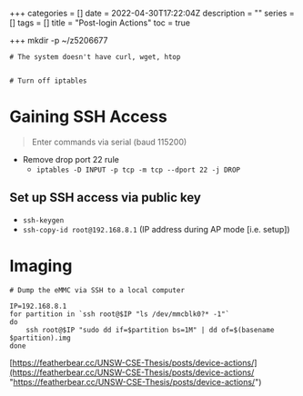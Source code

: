 +++
categories = []
date = 2022-04-30T17:22:04Z
description = ""
series = []
tags = []
title = "Post-login Actions"
toc = true

+++
    mkdir -p ~/z5206677
    
    # The system doesn't have curl, wget, htop
    
    
    # Turn off iptables
    

# Gaining SSH Access

> Enter commands via serial (baud 115200)

* Remove drop port 22 rule
  * `iptables -D INPUT -p tcp -m tcp --dport 22 -j DROP`

## Set up SSH access via public key

* `ssh-keygen`
* `ssh-copy-id root@192.168.8.1` (IP address during AP mode \[i.e. setup\])

# Imaging

    # Dump the eMMC via SSH to a local computer
    
    IP=192.168.8.1
    for partition in `ssh root@$IP "ls /dev/mmcblk0?* -1"`
    do
        ssh root@$IP "sudo dd if=$partition bs=1M" | dd of=$(basename $partition).img
    done

[https://featherbear.cc/UNSW-CSE-Thesis/posts/device-actions/](https://featherbear.cc/UNSW-CSE-Thesis/posts/device-actions/ "https://featherbear.cc/UNSW-CSE-Thesis/posts/device-actions/")